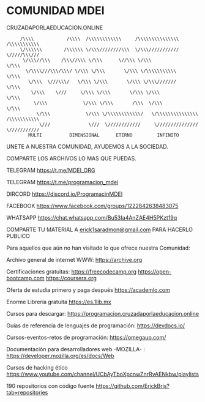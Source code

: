 # COMUNIDAD MDEI
CRUZADAPORLAEDUCACION.ONLINE

         /\\\\            /\\\\  /\\\\\\\\\\\\     /\\\\\\\\\\\\\\\  /\\\\\\\\\\\
         \/\\\\\\        /\\\\\\ \/\\\////////\\\  \/\\\///////////  \/////\\\///
          \/\\\//\\\    /\\\//\\\ \/\\\      \//\\\ \/\\\                 \/\\\
           \/\\\\///\\\/\\\/ \/\\\ \/\\\       \/\\\ \/\\\\\\\\\\\         \/\\\
            \/\\\  \///\\\/   \/\\\ \/\\\       \/\\\ \/\\\///////          \/\\\
             \/\\\    \///     \/\\\ \/\\\       \/\\\ \/\\\                 \/\\\
              \/\\\             \/\\\ \/\\\       /\\\  \/\\\                 \/\\\
               \/\\\             \/\\\ \/\\\\\\\\\\\\/   \/\\\\\\\\\\\\\\\  /\\\\\\\\\\\
                \///              \///  \////////////     \///////////////  \///////////
			MULTI		   DIMENSIONAL 		ETERNO 	       INFINITO

UNETE A NUESTRA COMUNIDAD, AYUDEMOS A LA SOCIEDAD.

COMPARTE LOS ARCHIVOS LO MAS QUE PUEDAS.

TELEGRAM https://t.me/MDEI_ORG

TELEGRAM https://t.me/programacion_mdei

DIRCORD https://discord.io/ProgramacinMDEI

FACEBOOK https://www.facebook.com/groups/1222842638483075

WHATSAPP https://chat.whatsapp.com/Bu53Ia4AnZAE4H5PKzt19q

COMPARTE TU MATERIAL A erick1saradmon@gmail.com PARA HACERLO PUBLICO

Para aquellos que aún no han visitado lo que ofrece nuestra Comunidad:

Archivo general de internet WWW:
https://archive.org

Certificaciones gratuitas: 
https://freecodecamp.org
https://open-bootcamp.com
https://coursera.org

Oferta de estudia primero y paga después
https://academlo.com

Enorme Librería gratuita
https://es.1lib.mx

Cursos para descargar: 
https://programacion.cruzadaporlaeducacion.online

Guías de referencia de lenguajes de programación:
https://devdocs.io/

Cursos-eventos-retos de programación: 
https://omegaup.com/

Documentación para desarrolladores web -MOZILLA- : 
https://developer.mozilla.org/es/docs/Web

Cursos de hacking ético
https://www.youtube.com/channel/UCbAyTboXpcnwZnrRvAENkbw/playlists

190 repositorios con código fuente
https://github.com/ErickBris?tab=repositories

